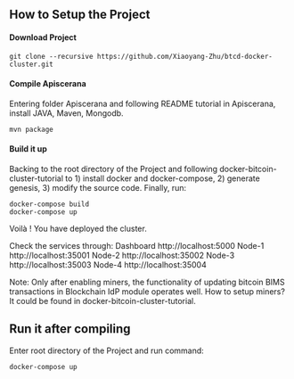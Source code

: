 
## How to Setup the Project

#### Download Project

	git clone --recursive https://github.com/Xiaoyang-Zhu/btcd-docker-cluster.git

#### Compile Apiscerana

Entering folder Apiscerana and following README tutorial in Apiscerana, install JAVA, Maven, Mongodb.

	mvn package

#### Build it up

Backing to the root directory of the Project and following docker-bitcoin-cluster-tutorial to 1) install docker and docker-compose, 2) generate genesis, 3) modify the source code. Finally, run:

	docker-compose build
	docker-compose up

Voilà ! You have deployed the cluster.

Check the services through:
Dashboard http://localhost:5000
Node-1 http://localhost:35001
Node-2 http://localhost:35002
Node-3 http://localhost:35003
Node-4 http://localhost:35004

Note: Only after enabling miners, the functionality of updating  bitcoin BIMS transactions in Blockchain IdP module operates well. How to setup miners? It could be found in  docker-bitcoin-cluster-tutorial.

## Run it after compiling
Enter root directory of the Project and run command:

	docker-compose up
